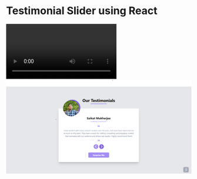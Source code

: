 # Testimonial Slider using React

<video src="ScreenShots/Recording.mp4" controls title="Title"></video>
![ss1](ScreenShots/ss1.png)